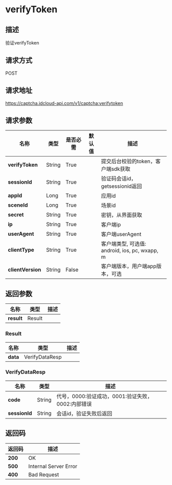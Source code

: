 # verifyToken

## 描述

验证verifyToken

## 请求方式

POST

## 请求地址

https://captcha.jdcloud-api.com/v1/captcha:verifytoken

## 请求参数

| 名称              | 类型   | 是否必需 | 默认值 | 描述                                           |
| ----------------- | ------ | -------- | ------ | ---------------------------------------------- |
| **verifyToken**   | String | True     |        | 提交后台校验的token，客户端sdk获取             |
| **sessionId**     | String | True     |        | 验证码会话id，getsessionid返回                 |
| **appId**         | Long   | True     |        | 应用id                                         |
| **sceneId**       | Long   | True     |        | 场景id                                         |
| **secret**        | String | True     |        | 密钥，从界面获取                               |
| **ip**            | String | True     |        | 客户端ip                                       |
| **userAgent**     | String | True     |        | 客户端userAgent                                |
| **clientType**    | String | True     |        | 客户端类型, 可选值: android, ios, pc, wxapp, m |
| **clientVersion** | String | False    |        | 客户端版本，用户端app版本，可选                |

## 返回参数

| 名称       | 类型   | 描述 |
| ---------- | ------ | ---- |
| **result** | Result |      |

### Result

| 名称     | 类型           | 描述 |
| -------- | -------------- | ---- |
| **data** | VerifyDataResp |      |

### VerifyDataResp

| 名称          | 类型   | 描述                                              |
| ------------- | ------ | ------------------------------------------------- |
| **code**      | String | 代号，0000:验证成功，0001:验证失败，0002:内部错误 |
| **sessionId** | String | 会话id，验证失败后返回                            |

## 返回码

| 返回码  | 描述                  |
| ------- | --------------------- |
| **200** | OK                    |
| **500** | Internal Server Error |
| **400** | Bad Request           |